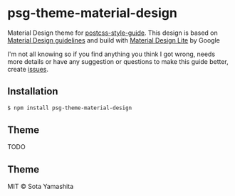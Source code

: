 # psg-theme-material-design

Material Design theme for [postcss-style-guide](https://github.com/morishitter/postcss-style-guide). This design is based on [Material Design guidelines](http://www.google.com/design/spec/material-design/introduction.html) and build with [Material Design Lite](https://github.com/google/material-design-lite) by Google

I'm not all knowing so if you find anything you think I got wrong, needs more details or have any suggestion or questions to make this guide better, create [issues](https://github.com/sotayamashita/psg-theme-material-design/issues).

## Installation

```bash
$ npm install psg-theme-material-design
```
## Theme

TODO

## Theme

MIT © Sota Yamashita
